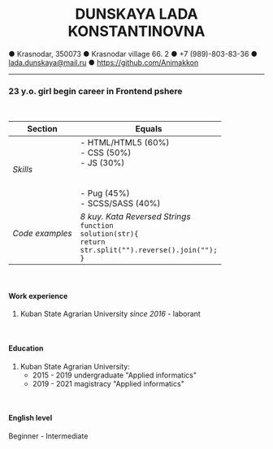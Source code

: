 <h1 style = "text-align: center;">DUNSKAYA LADA <br> KONSTANTINOVNA </h1>

● Krasnodar, 350073 ● Krasnodar village 66. 2
● +7 (989)-803-83-36 ● lada.dunskaya@mail.ru
● https://github.com/Animakkon

___

### 23 y.o. girl begin career in Frontend pshere
<br>

| Section | Equals |
|---|---|
| <h6>Skills</h6> | - HTML/HTML5  (60%) <br> - CSS (50%) <br> - JS (30%) <br> <br> <br> - Pug (45%) <br> - SCSS/SASS (40%) |
| <h6>Code examples</h6> | *8 kuy. Kata Reversed Strings* <br><code>function solution(str){<br>return str.split("").reverse().join("");<br>}</code> |

<br>

#### Work experience
1. Kuban State Agrarian University
_since 2016_ - laborant
<br>

#### Education
1. Kuban State Agrarian University:
    * 2015 - 2019 undergraduate "Applied informatics"
    * 2019 - 2021 magistracy "Applied informatics"
<br>

#### English level
Beginner - Intermediate